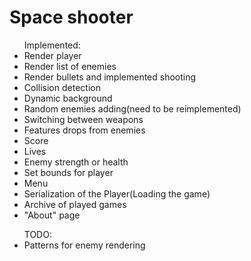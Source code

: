 <h1>Space shooter</h1>

<ul>
<label>Implemented: </label>
<li>Render player</li>
<li>Render list of enemies</li>
<li>Render bullets and implemented shooting</li>
<li>Collision detection</li>
<li>Dynamic background</li>
<li>Random enemies adding(need to be reimplemented)</li>
<li>Switching between weapons</li>
<li>Features drops from enemies</li>
<li>Score</li>
<li>Lives</li>
<li>Enemy strength or health </li>
<li>Set bounds for player</li>
<li>Menu</li>
<li>Serialization of the Player(Loading the game)</li>
<li>Archive of played games</li>
<li>"About" page</li>

</ul>

<ul>
<lable>TODO:</lable>
<li>Patterns for enemy rendering</li>

</ul>
